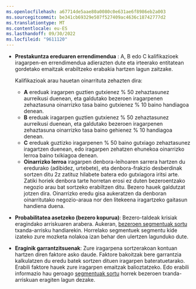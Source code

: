 ```yaml
---
ms.openlocfilehash: a67714de5aae80a0080c0e631ae6f8986eb2a003
ms.sourcegitcommit: be341cb69329e507f527409ac4636c18742777d2
ms.translationtype: MT
ms.contentlocale: eu-ES
ms.lasthandoff: 09/30/2022
ms.locfileid: "9611120"
---
```

- **Prestakuntza ereduaren errendimendua** : A, B edo C kalifikazioek iragarpen-en errendimendua adierazten dute eta irteerako entitatean gordetako emaitzak erabiltzeko erabakia hartzen lagun zaitzake.

  Kalifikazioak arau hauetan oinarrituta zehazten dira:
  - **A** ereduak iragarpen guztien gutxienez % 50 zehaztasunez aurreikusi duenean, eta galdutako bezeroen iragarpenen zehaztasuna oinarrizko tasa baino gutxienez % 10 baino handiagoa denean.
  - **B** ereduak iragarpen guztien gutxienez % 50 zehaztasunez aurreikusi duenean, eta galdutako bezeroen iragarpenen zehaztasuna oinarrizko tasa baino gehienez % 10 handiagoa denean.
  - **C** ereduak guztizko iragarpenen % 50 baino gutxiago zehaztasunez iragartzen duenean, edo iragarpen zehatzen ehunekoa oinarrizko lerroa baino txikiagoa denean.
  - **Oinarrizko lerroa** iragarpen denbora-leihoaren sarrera hartzen du eredurako (adibidez, urtebete), eta denbora-frakzio desberdinak sortzen ditu 2z zatituz hilabete batera edo gutxiagora iritsi arte. Zatiki horiek denbora tarte horretan erosi ez duten bezeroentzako negozio arau bat sortzeko erabiltzen ditu. Bezero hauek galdutzat jotzen dira. Oinarrizko eredu gisa aukeratzen da denboran oinarritutako negozio-araua nor den litekeena iragartzeko gaitasun handiena duena.

- **Probabilitatea asetzeko (bezero kopurua)**: Bezero-taldeak krisiak eragindako arriskuaren arabera. Aukeran, [bezeroen segmentuak sortu](../prediction-based-segment.md) txanda-arrisku handiarekin. Horrelako segmentuek segmentu kide izateko zure mozketa nolakoa izan behar den ulertzen lagunduko dute.

- **Eraginik garrantzitsuenak**: Zure iragarpena sortzerakoan kontuan hartzen diren faktore asko daude. Faktore bakoitzak bere garrantzia kalkulatzen du eredu batek sortzen dituen iragarpen bateratuetarako. Erabili faktore hauek zure iragarpen emaitzak balioztatzeko. Edo erabili informazio hau geroago [segmentuak sortu](../prediction-based-segment.md) horrek bezeroen txanda-arriskuan eragiten lagun dezake.